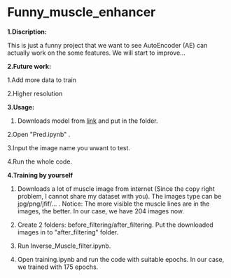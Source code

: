 # Funny_muscle_enhancer

**1.Discription:**

This is just a funny project that we want to see AutoEncoder (AE) can actually work on the some features. We will start to improve...


**2.Future work:**

1.Add more data to train

2.Higher resolution

**3.Usage:**

1. Downloads model from [link](https://drive.google.com/drive/folders/1m9JgCDnEbBIN45uC-Q-_R6hQGeRkBSNJ?usp=sharing) and put in the folder.

2.Open "Pred.ipynb" .

3.Input the image name you wwant to test.

4.Run the whole code.

**4.Training by yourself**

1. Downloads a lot of muscle image from internet (Since the copy right problem, I cannot share my dataset with you). The images type can be jpg/png/jfif/... . Notice: The more visible the muscle lines are in the images, the better. In our case, we have 204 images now.

2. Create 2 folders: before_filtering/after_filtering. Put the downloaded images in to "after_filtering" folder.

3. Run Inverse_Muscle_filter.ipynb.

4. Open training.ipynb and run the code with suitable epochs. In our case, we trained with 175 epochs.

